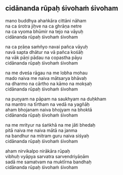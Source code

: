 ## cidānanda rūpaḥ śivohaṁ śivoham

mano buddhya ahaṅkāra cittāni nāham  
na ca śrotra jiḥve na ca ghrāṇa netre  
na ca vyoma bhūmir na tejo na vāyuḥ  
cidānanda rūpaḥ śivohaṁ śivoham

na ca pṛāṇa saṁñyo navai pañca vāyuḥ  
navā sapta dhātur na vā pañca kośāḥ  
na vāk pāṇi pādau na copastha pāyu  
cidānanda rūpaḥ śivohaṁ śivoham

na me dveśa rāgau na me lobha mohau  
mado naiva me naiva mātsarya bhāvaḥ  
na dharmo na cārtho na kāmo na mokṣaḥ  
cidānanda rūpaḥ śivohaṁ śivoham

na puṇyam na pāpam na saukhyam na duḥkham  
na mantro na tīrtham na vedā na yagñāḥ  
aham bhojanam naiva bhojyam na bhoktā  
cidānanda rūpaḥ śivohaṁ śivoham

na me mrityur na śaṅkhā na me jāti bhedaḥ  
pitā naiva me naiva mātā na janma  
na bandhur na mitram guru naiva siśyaḥ  
cidānanda rūpaḥ śivohaṁ śivoham

aham nirvikalpo nirākāra rūpaḥ  
vibhuḥ vyāpya sarvatra sarvendriyāṇām  
sadā me samatvam na muktīrna bandhaḥ  
cidānanda rūpaḥ śivohaṁ śivoham

